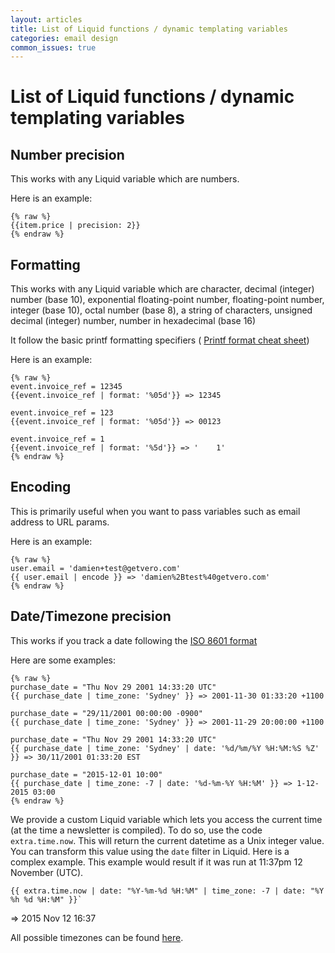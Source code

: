 ```yaml
---
layout: articles
title: List of Liquid functions / dynamic templating variables
categories: email design
common_issues: true
---
```


# List of Liquid functions / dynamic templating variables
    
## Number precision

This works with any Liquid variable which are numbers.

Here is an example:

	{% raw %}
	{{item.price | precision: 2}}
	{% endraw %}
 
## Formatting

This works with any Liquid variable which are character, decimal (integer) number (base 10), exponential floating-point number, floating-point number, integer (base 10), octal number (base 8), a string of characters, unsigned decimal (integer) number, number in hexadecimal (base 16)
	
It follow the basic printf formatting specifiers (
[Printf format cheat sheet](http://alvinalexander.com/programming/printf-format-cheat-sheet))
 
Here is an example:

	{% raw %}
	event.invoice_ref = 12345
	{{event.invoice_ref | format: '%05d'}} => 12345

	event.invoice_ref = 123
	{{event.invoice_ref | format: '%05d'}} => 00123

	event.invoice_ref = 1
	{{event.invoice_ref | format: '%5d'}} => '    1'
	{% endraw %}
 
## Encoding

This is primarily useful when you want to pass variables such as email address to URL params.

Here is an example:

	{% raw %}
	user.email = 'damien+test@getvero.com'
	{{ user.email | encode }} => 'damien%2Btest%40getvero.com'
	{% endraw %}

## Date/Timezone precision

This works if you track a date following the [ISO 8601 format](https://en.wikipedia.org/wiki/ISO_8601)

Here are some examples:

	{% raw %}
	purchase_date = "Thu Nov 29 2001 14:33:20 UTC"
	{{ purchase_date | time_zone: 'Sydney' }} => 2001-11-30 01:33:20 +1100

	purchase_date = "29/11/2001 00:00:00 -0900"
	{{ purchase_date | time_zone: 'Sydney' }} => 2001-11-29 20:00:00 +1100

	purchase_date = "Thu Nov 29 2001 14:33:20 UTC"
	{{ purchase_date | time_zone: 'Sydney' | date: '%d/%m/%Y %H:%M:%S %Z' }} => 30/11/2001 01:33:20 EST
	
	purchase_date = "2015-12-01 10:00"
	{{ purchase_date | time_zone: -7 | date: '%d-%m-%Y %H:%M' }} => 1-12-2015 03:00
	{% endraw %}

We provide a custom Liquid variable which lets you access the current time (at the time a newsletter is compiled). To do so, use the code `extra.time.now`. This will return the current datetime as a Unix integer value. You can transform this value using the `date` filter in Liquid. Here is a complex example. This example would result if it was run at 11:37pm 12 November (UTC).

	{{ extra.time.now | date: "%Y-%m-%d %H:%M" | time_zone: -7 | date: "%Y %h %d %H:%M" }}`
 => 2015 Nov 12 16:37
	
All possible timezones can be found [here](http://apidock.com/rails/TimeZone).
